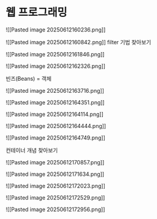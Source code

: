 
# 웹 프로그래밍

![[Pasted image 20250612160236.png]]

![[Pasted image 20250612160842.png]]
filter 기법 찾아보기

![[Pasted image 20250612161846.png]]

![[Pasted image 20250612162326.png]]

빈즈(Beans) = 객체

![[Pasted image 20250612163716.png]]

![[Pasted image 20250612164351.png]]

![[Pasted image 20250612164114.png]]

![[Pasted image 20250612164444.png]]

![[Pasted image 20250612164749.png]]

컨테이너 개념 찾아보기

![[Pasted image 20250612170857.png]]

![[Pasted image 20250612171634.png]]

![[Pasted image 20250612172023.png]]

![[Pasted image 20250612172529.png]]

![[Pasted image 20250612172956.png]]

